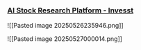 
###  [AI Stock Research Platform - Invesst](https://app.invesst.ai/)

![[Pasted image 20250526235946.png]]

![[Pasted image 20250527000014.png]]